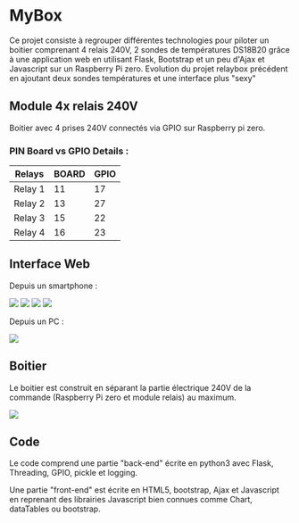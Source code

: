 # MyBox

Ce projet consiste à regrouper différentes technologies pour piloter un boitier comprenant 4 relais 240V, 2 sondes de températures DS18B20 grâce à une application web en utilisant Flask, Bootstrap et un peu d'Ajax et Javascript sur un Raspberry Pi zero.
Evolution du projet relaybox précédent en ajoutant deux sondes températures et une interface plus "sexy"


## Module 4x relais 240V
Boitier avec 4 prises 240V connectés via GPIO sur Raspberry pi zero.

### PIN Board vs GPIO Details :

| Relays  | BOARD  | GPIO |
|---------|--------|------|
| Relay 1 |     11 |  17  |
| Relay 2 |     13 |  27  |
| Relay 3 |     15 |  22  |
| Relay 4 |     16 |  23  |



## Interface Web

Depuis un smartphone :

![](images/MyBoxV4.0-0.png)
![](images/MyBoxV4.0-1.png)
![](images/MyBoxV4.0-2.png)
![](images/MyBoxV4.0-3.png)

Depuis un PC :

![](images/MyBoxV4-desktop.jpg)

## Boitier
Le boitier est construit en séparant la partie électrique 240V de la commande (Raspberry Pi zero et module relais) au maximum.

![](images/relaymodule.jpg)


## Code
Le code comprend une partie "back-end" écrite en python3 avec Flask, Threading, GPIO, pickle et logging.

Une partie "front-end" est écrite en HTML5, bootstrap, Ajax et Javascript en reprenant des librairies Javascript bien connues comme Chart, dataTables ou bootstrap.




